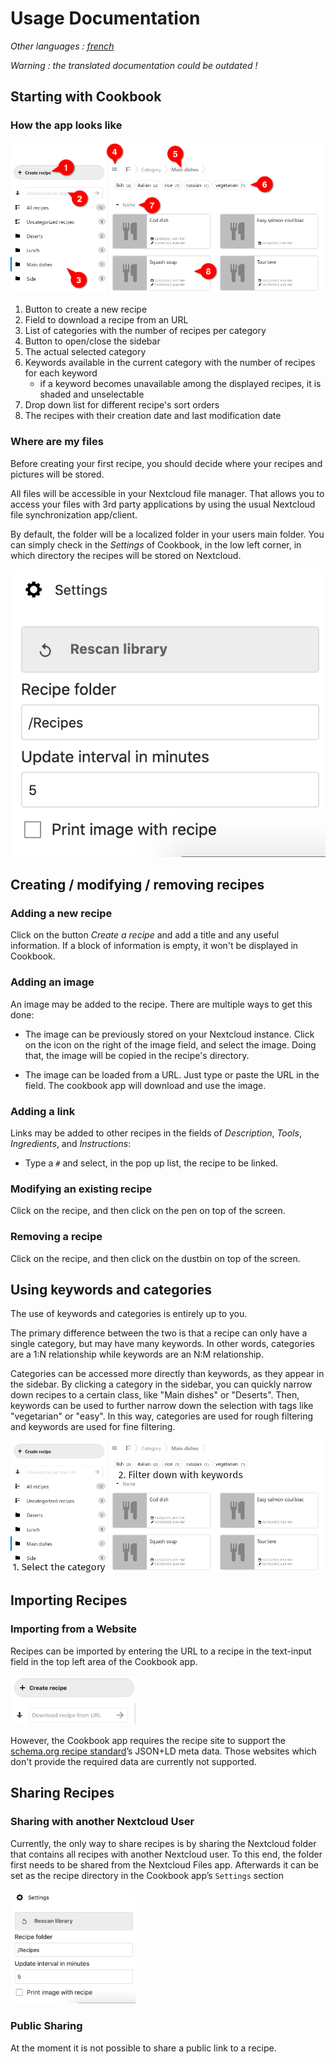 # Usage Documentation
*Other languages : [french](index-fr.md)*

*Warning : the translated documentation could be outdated !* 

## Starting with Cookbook

### How the app looks like

![Screenshot of the app](assets/screen_structure.png)

1. Button to create a new recipe
1. Field to download a recipe from an URL
1. List of categories with the number of recipes per category
1. Button to open/close the sidebar
1. The actual selected category
1. Keywords available in the current category with the number of recipes for each keyword
    - if a keyword becomes unavailable among the displayed recipes, it is shaded and unselectable
1. Drop down list for different recipe's sort orders
1. The recipes with their creation date and last modification date


### Where are my files

Before creating your first recipe, you should decide where your recipes and pictures will be stored.

All files will be accessible in your Nextcloud file manager.
That allows you to access your files with 3rd party applications by using the usual Nextcloud file synchronization app/client.

By default, the folder will be a localized folder in your users main folder.
You can simply check in the *Settings* of Cookbook, in the low left corner, in which directory the recipes will be stored on Nextcloud.

![Settings](assets/settings.png)

## Creating / modifying / removing recipes

### Adding a new recipe

Click on the button *Create a recipe* and add a title and any useful information.
If a block of information is empty, it won't be displayed in Cookbook.

### Adding an image

An image may be added to the recipe. There are multiple ways to get this done:

- The image can be previously stored on your Nextcloud instance. Click on the icon on the right of the image field, and select the image. Doing that, the image will be copied in the recipe's directory.

- The image can be loaded from a URL. Just type or paste the URL in the field. The cookbook app will download and use the image.

### Adding a link

Links may be added to other recipes in the fields of *Description*, *Tools*, *Ingredients*, and *Instructions*:

- Type a `#` and select, in the pop up list, the recipe to be linked.

### Modifying an existing recipe

Click on the recipe, and then click on the pen on top of the screen.

### Removing a recipe

Click on the recipe, and then click on the dustbin on top of the screen.


## Using keywords and categories

The use of keywords and categories is entirely up to you.

The primary difference between the two is that a recipe can only have a single category,
but may have many keywords.
In other words,
categories are a 1:N relationship while keywords are an N:M relationship.

Categories can be accessed more directly than keywords, as they appear in the sidebar.
By clicking a category in the sidebar, you can quickly narrow down recipes to a certain class, like "Main dishes" or "Deserts".
Then, keywords can be used to further narrow down the selection with tags like "vegetarian" or "easy".
In this way, categories are used for rough filtering and keywords are used for fine filtering.

![Example workflow using categories for rough filtering and keywords for fine filtering](assets/keywords-and-categories.png)

## Importing Recipes

### Importing from a Website

Recipes can be imported by entering the URL to a recipe in the text-input field in the top left area of the Cookbook app.

<img src="assets/create_import.png" alt="Recipe-import field" width="200px" />

However, the Cookbook app requires the recipe site to support the [schema.org recipe standard](https://www.schema.org/Recipe)’s JSON+LD meta data. Those websites which don't provide the required data are currently not supported.

## Sharing Recipes

### Sharing with another Nextcloud User

Currently, the only way to share recipes is by sharing the Nextcloud folder that contains all recipes with another Nextcloud user. To this end, the folder first needs to be shared from the Nextcloud Files app. Afterwards it can be set as the recipe directory in the Cookbook app’s `Settings` section

<img src="assets/settings.png" alt="Cookbook settings" width="200px" />

### Public Sharing

At the moment it is not possible to share a public link to a recipe.
